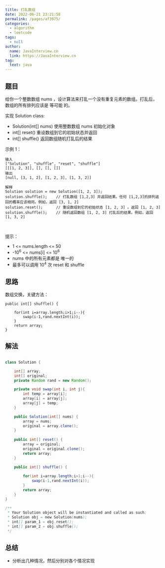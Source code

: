 ```yaml
---
title: 打乱数组
date: 2022-06-21 23:21:58
permalink: /pages/af3975/
categories: 
  - algorithm
  - leetcode
tags: 
  - null
author: 
  name: JavaInterview.cn
  link: https://JavaInterview.cn
tag: 
  text: java
---
```


## 题目

给你一个整数数组 nums ，设计算法来打乱一个没有重复元素的数组。打乱后，数组的所有排列应该是 等可能 的。

实现 Solution class:

- Solution(int[] nums) 使用整数数组 nums 初始化对象
- int[] reset() 重设数组到它的初始状态并返回
- int[] shuffle() 返回数组随机打乱后的结果

示例 1：

    输入
    ["Solution", "shuffle", "reset", "shuffle"]
    [[[1, 2, 3]], [], [], []]
    输出
    [null, [3, 1, 2], [1, 2, 3], [1, 3, 2]]
    
    解释
    Solution solution = new Solution([1, 2, 3]);
    solution.shuffle();    // 打乱数组 [1,2,3] 并返回结果。任何 [1,2,3]的排列返回的概率应该相同。例如，返回 [3, 1, 2]
    solution.reset();      // 重设数组到它的初始状态 [1, 2, 3] 。返回 [1, 2, 3]
    solution.shuffle();    // 随机返回数组 [1, 2, 3] 打乱后的结果。例如，返回 [1, 3, 2]
 

提示：

- 1 <= nums.length <= 50
- -10<sup>6</sup> <= nums[i] <= 10<sup>6</sup>
- nums 中的所有元素都是 唯一的
- 最多可以调用 10<sup>4</sup> 次 reset 和 shuffle



## 思路

数组交换，关键方法：

    public int[] shuffle() {

        for(int i=array.length;i>1;i--){
            swap(i-1,rand.nextInt(i));
        }
        return array;
    }

## 解法
```java

class Solution {

    int[] array;
    int[] original;
    private Random rand = new Random();

    private void swap(int i, int j){
        int temp = array[i];
        array[i] = array[j];
        array[j] = temp;
    }

    public Solution(int[] nums) {
        array = nums;
        original = array.clone();
    }
    
    public int[] reset() {
        array = original;
        original = original.clone();
        return array;
    }
    
    public int[] shuffle() {

        for(int i=array.length;i>1;i--){
            swap(i-1,rand.nextInt(i));
        }
        return array;
    }
}

/**
 * Your Solution object will be instantiated and called as such:
 * Solution obj = new Solution(nums);
 * int[] param_1 = obj.reset();
 * int[] param_2 = obj.shuffle();
 */
```

## 总结

- 分析出几种情况，然后分别对各个情况实现 

